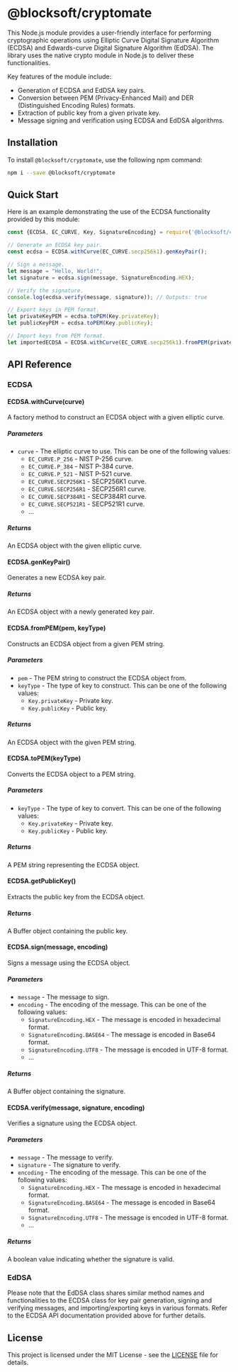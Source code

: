# @blocksoft/cryptomate

This Node.js module provides a user-friendly interface for performing cryptographic operations using Elliptic Curve
Digital Signature Algorithm (ECDSA) and Edwards-curve Digital Signature Algorithm (EdDSA). The library uses the native
crypto module in Node.js to deliver these functionalities.

Key features of the module include:

- Generation of ECDSA and EdDSA key pairs.
- Conversion between PEM (Privacy-Enhanced Mail) and DER (Distinguished Encoding Rules) formats.
- Extraction of public key from a given private key.
- Message signing and verification using ECDSA and EdDSA algorithms.

## Installation

To install `@blocksoft/cryptomate`, use the following npm command:

```bash
npm i --save @blocksoft/cryptomate
```

## Quick Start

Here is an example demonstrating the use of the ECDSA functionality provided by this module:

```javascript
const {ECDSA, EC_CURVE, Key, SignatureEncoding} = require('@blocksoft/cryptomate');

// Generate an ECDSA key pair.
const ecdsa = ECDSA.withCurve(EC_CURVE.secp256k1).genKeyPair();

// Sign a message.
let message = "Hello, World!";
let signature = ecdsa.sign(message, SignatureEncoding.HEX);

// Verify the signature.
console.log(ecdsa.verify(message, signature)); // Outputs: true

// Export keys in PEM format.
let privateKeyPEM = ecdsa.toPEM(Key.privateKey);
let publicKeyPEM = ecdsa.toPEM(Key.publicKey);

// Import keys from PEM format.
let importedECDSA = ECDSA.withCurve(EC_CURVE.secp256k1).fromPEM(privateKeyPEM, Key.privateKey);

```

## API Reference

### ECDSA

#### ECDSA.withCurve(curve)

A factory method to construct an ECDSA object with a given elliptic curve.

##### Parameters

- `curve` - The elliptic curve to use. This can be one of the following values:
    - `EC_CURVE.P_256` - NIST P-256 curve.
    - `EC_CURVE.P_384` - NIST P-384 curve.
    - `EC_CURVE.P_521` - NIST P-521 curve.
    - `EC_CURVE.SECP256K1` - SECP256K1 curve.
    - `EC_CURVE.SECP256R1` - SECP256R1 curve.
    - `EC_CURVE.SECP384R1` - SECP384R1 curve.
    - `EC_CURVE.SECP521R1` - SECP521R1 curve.
    - ...

##### Returns

An ECDSA object with the given elliptic curve.

#### ECDSA.genKeyPair()

Generates a new ECDSA key pair.

##### Returns

An ECDSA object with a newly generated key pair.

#### ECDSA.fromPEM(pem, keyType)

Constructs an ECDSA object from a given PEM string.

##### Parameters

- `pem` - The PEM string to construct the ECDSA object from.
- `keyType` - The type of key to construct. This can be one of the following values:
    - `Key.privateKey` - Private key.
    - `Key.publicKey` - Public key.

##### Returns

An ECDSA object with the given PEM string.

#### ECDSA.toPEM(keyType)

Converts the ECDSA object to a PEM string.

##### Parameters

- `keyType` - The type of key to convert. This can be one of the following values:
    - `Key.privateKey` - Private key.
    - `Key.publicKey` - Public key.

##### Returns

A PEM string representing the ECDSA object.

#### ECDSA.getPublicKey()

Extracts the public key from the ECDSA object.

##### Returns

A Buffer object containing the public key.

#### ECDSA.sign(message, encoding)

Signs a message using the ECDSA object.

##### Parameters

- `message` - The message to sign.
- `encoding` - The encoding of the message. This can be one of the following values:
    - `SignatureEncoding.HEX` - The message is encoded in hexadecimal format.
    - `SignatureEncoding.BASE64` - The message is encoded in Base64 format.
    - `SignatureEncoding.UTF8` - The message is encoded in UTF-8 format.
    - ...

##### Returns

A Buffer object containing the signature.

#### ECDSA.verify(message, signature, encoding)

Verifies a signature using the ECDSA object.

##### Parameters

- `message` - The message to verify.
- `signature` - The signature to verify.
- `encoding` - The encoding of the message. This can be one of the following values:
    - `SignatureEncoding.HEX` - The message is encoded in hexadecimal format.
    - `SignatureEncoding.BASE64` - The message is encoded in Base64 format.
    - `SignatureEncoding.UTF8` - The message is encoded in UTF-8 format.
    - ...

##### Returns

A boolean value indicating whether the signature is valid.

### EdDSA

Please note that the EdDSA class shares similar method names and functionalities to the ECDSA class for key pair
generation,
signing and verifying messages, and importing/exporting keys in various formats.
Refer to the ECDSA API documentation provided above for further details.

## License

This project is licensed under the MIT License - see the [LICENSE](LICENSE) file for details.
